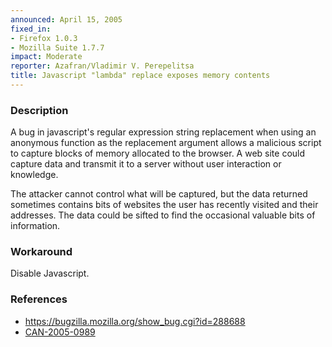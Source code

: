 ```yaml
---
announced: April 15, 2005
fixed_in:
- Firefox 1.0.3
- Mozilla Suite 1.7.7
impact: Moderate
reporter: Azafran/Vladimir V. Perepelitsa
title: Javascript "lambda" replace exposes memory contents
---
```


<h3>Description</h3>

<p>A bug in javascript's regular expression string replacement when using an
anonymous function as the replacement argument allows a malicious script
to capture blocks of memory allocated to the browser. A web site could
capture data and transmit it to a server without user interaction or
knowledge.</p>

<p>The attacker cannot control what will be captured, but the data returned
sometimes contains bits of websites the user has recently visited and
their addresses. The data could be sifted to find the occasional valuable
bits of information.</p>

<h3>Workaround</h3>

<p>Disable Javascript.</p>

<h3>References</h3>

<ul>
<li><a href="https://bugzilla.mozilla.org/show_bug.cgi?id=288688">
https://bugzilla.mozilla.org/show_bug.cgi?id=288688</a></li>
<li><a href="http://www.cve.mitre.org/cgi-bin/cvename.cgi?name=CAN-2005-0989">CAN-2005-0989</a></li>
</ul>




